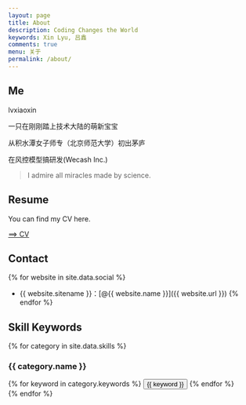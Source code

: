 ```yaml
---
layout: page
title: About
description: Coding Changes the World
keywords: Xin Lyu, 吕鑫
comments: true
menu: 关于
permalink: /about/
---
```


## Me

lvxiaoxin

一只在刚刚踏上技术大陆的萌新宝宝

从积水潭女子师专（北京师范大学）初出茅庐

在风控模型搞研发(Wecash Inc.)

>
> I admire all miracles made by science.
>

## Resume
You can find my CV here.

[==> CV](https://lvxiaoxin.github.io/CV.pdf)


## Contact

{% for website in site.data.social %}
* {{ website.sitename }}：[@{{ website.name }}]({{ website.url }})
{% endfor %}

## Skill Keywords

{% for category in site.data.skills %}
### {{ category.name }}
<div class="btn-inline">
{% for keyword in category.keywords %}
<button class="btn btn-outline" type="button">{{ keyword }}</button>
{% endfor %}
</div>
{% endfor %}
